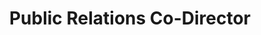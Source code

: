 ---
name: "Ashmita Annamalai"
image: "/images/blank-profile.png"
position: "Director"
title: "Public Relations Co-Director"
---